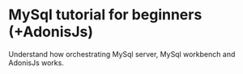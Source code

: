 # MySql tutorial for beginners (+AdonisJs)
Understand how orchestrating MySql server, MySql workbench and AdonisJs works.

